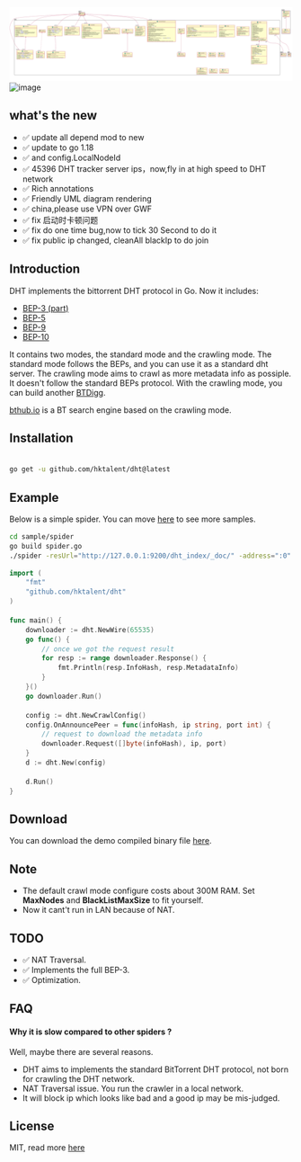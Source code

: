 ![](https://raw.githubusercontent.com/hktalent/dht/master/dht.svg)
<img width="830" alt="image" src="https://user-images.githubusercontent.com/18223385/161761145-87883c44-9fa6-49f0-b113-5b1f8c37964e.png">

## what's the new
- :white_check_mark: update all depend mod to new
- :white_check_mark: update to go 1.18
- :white_check_mark: and config.LocalNodeId
- :white_check_mark: 45396 DHT tracker server ips，now,fly in at high speed to DHT network
- :white_check_mark: Rich annotations
- :white_check_mark: Friendly UML diagram rendering
- :white_check_mark: china,please use VPN over GWF
- :white_check_mark: fix 启动时卡顿问题
- :white_check_mark: fix do one time bug,now to tick 30 Second to do it
- :white_check_mark: fix public ip changed, cleanAll blackIp to do join

## Introduction

DHT implements the bittorrent DHT protocol in Go. Now it includes:

- [BEP-3 (part)](http://www.bittorrent.org/beps/bep_0003.html)
- [BEP-5](http://www.bittorrent.org/beps/bep_0005.html)
- [BEP-9](http://www.bittorrent.org/beps/bep_0009.html)
- [BEP-10](http://www.bittorrent.org/beps/bep_0010.html)

It contains two modes, the standard mode and the crawling mode. The standard
mode follows the BEPs, and you can use it as a standard dht server. The crawling
mode aims to crawl as more metadata info as possiple. It doesn't follow the
standard BEPs protocol. With the crawling mode, you can build another [BTDigg](http://btdigg.org/).

[bthub.io](http://bthub.io) is a BT search engine based on the crawling mode.

## Installation
```bash

go get -u github.com/hktalent/dht@latest

```

## Example

Below is a simple spider. You can move [here](https://github.com/hktalent/dht/blob/master/sample)
to see more samples.

```bash
cd sample/spider
go build spider.go
./spider -resUrl="http://127.0.0.1:9200/dht_index/_doc/" -address=":0"
```

```go
import (
    "fmt"
    "github.com/hktalent/dht"
)

func main() {
    downloader := dht.NewWire(65535)
    go func() {
        // once we got the request result
        for resp := range downloader.Response() {
            fmt.Println(resp.InfoHash, resp.MetadataInfo)
        }
    }()
    go downloader.Run()

    config := dht.NewCrawlConfig()
    config.OnAnnouncePeer = func(infoHash, ip string, port int) {
        // request to download the metadata info
        downloader.Request([]byte(infoHash), ip, port)
    }
    d := dht.New(config)

    d.Run()
}
```

## Download

You can download the demo compiled binary file [here](https://github.com/hktalent/dht/tags).

## Note

- The default crawl mode configure costs about 300M RAM. Set **MaxNodes**
  and **BlackListMaxSize** to fit yourself.
- Now it cant't run in LAN because of NAT.

## TODO

- :white_check_mark: NAT Traversal.
- :white_check_mark: Implements the full BEP-3.
- :white_check_mark: Optimization.

## FAQ

#### Why it is slow compared to other spiders ?

Well, maybe there are several reasons.

- DHT aims to implements the standard BitTorrent DHT protocol, not born for crawling the DHT network.
- NAT Traversal issue. You run the crawler in a local network.
- It will block ip which looks like bad and a good ip may be mis-judged.

## License

MIT, read more [here](https://github.com/hktalent/dht/blob/master/LICENSE)
